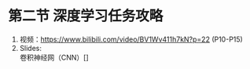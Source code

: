 # 第二节 深度学习任务攻略
1. 视频：https://www.bilibili.com/video/BV1Wv411h7kN?p=22 (P10-P15)
2. Slides: \
    卷积神经网（CNN）[]
